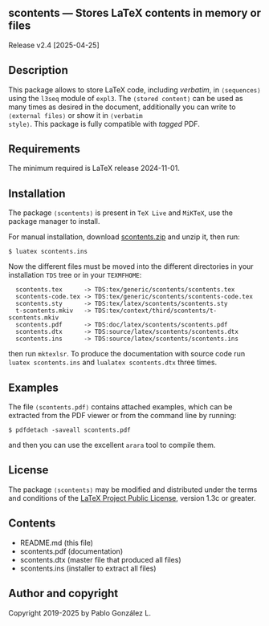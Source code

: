 ## scontents — Stores LaTeX contents in memory or files

Release v2.4 \[2025-04-25\]

## Description

This package allows to store LaTeX code, including _verbatim_, in <code>&langle;sequences&rangle;</code>
using the `l3seq` module of `expl3`. The <code>&langle;stored content&rangle;</code> can be used
as many times as desired in the document, additionally you can write to <code>&langle;external files&rangle;</code>
or show it in <code>&langle;verbatim style&rangle;</code>. This package is fully compatible with _tagged_ PDF.

## Requirements

The minimum required is LaTeX release 2024-11-01.

## Installation

The package <code>&langle;scontents&rangle;</code> is present in `TeX Live` and `MiKTeX`, use the
package manager to install.

For manual installation, download [scontents.zip](http://mirrors.ctan.org/macros/latex/contrib/scontents.zip) and unzip it,
then run:

```
$ luatex scontents.ins
```

Now the different files must be moved into the different directories in your
installation `TDS` tree or in your `TEXMFHOME`:

```
  scontents.tex      -> TDS:tex/generic/scontents/scontents.tex
  scontents-code.tex -> TDS:tex/generic/scontents/scontents-code.tex
  scontents.sty      -> TDS:tex/latex/scontents/scontents.sty
  t-scontents.mkiv   -> TDS:tex/context/third/scontents/t-scontents.mkiv
  scontents.pdf      -> TDS:doc/latex/scontents/scontents.pdf
  scontents.dtx      -> TDS:source/latex/scontents/scontents.dtx
  scontents.ins      -> TDS:source/latex/scontents/scontents.ins
```

then run `mktexlsr`. To produce the documentation with source code run `luatex scontents.ins` and
`lualatex scontents.dtx` three times.

## Examples

The file <code>&langle;scontents.pdf&rangle;</code> contains attached examples, which can be extracted
from the PDF viewer or from the command line by running:

```
$ pdfdetach -saveall scontents.pdf
```

and then you can use the excellent `arara` tool to compile them.

## License

The package <code>&langle;scontents&rangle;</code> may be modified and distributed under the terms and
conditions of the [LaTeX Project Public License](https://www.latex-project.org/lppl/), version 1.3c or greater.

## Contents

- README.md (this file)
- scontents.pdf  (documentation)
- scontents.dtx  (master file that produced all files)
- scontents.ins  (installer to extract all files)

## Author and copyright

Copyright 2019-2025 by Pablo González L.
